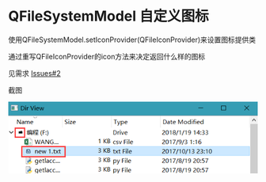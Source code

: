 # QFileSystemModel 自定义图标

使用QFileSystemModel.setIconProvider(QFileIconProvider)来设置图标提供类

通过重写QFileIconProvider的icon方法来决定返回什么样的图标

见需求 [Issues#2](issues/2)

截图

![1](ScreenShot/1.png)